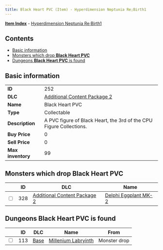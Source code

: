 ```yaml
---
title: Black Heart PVC (Item) - Hyperdimension Neptunia Re;Birth1
---
```


[**Item Index**](/neptunia/rb1/item/index.html) - [Hyperdimension Neptunia Re;Birth1](/neptunia/rb1)

## Contents

- [Basic information](#basic-information)
- [Monsters which drop **Black Heart PVC**](#monsters-which-drop-black-heart-pvc)
- [Dungeons **Black Heart PVC** is found](#dungeons-black-heart-pvc-is-found)

## Basic information

|   |   |
| -- | -- |
| **ID** | 252 |
| **DLC** | [Additional Content Package 2](/neptunia/rb1/dlc/11-pack2.html) |
| **Name** | Black Heart PVC |
| **Type** | Collectable |
| **Description** | A PVC figure of Black Heart, the 3rd of the CPU Figure Collections. |
| **Buy Price** | 0 |
| **Sell Price** | 0 |
| **Max inventory** | 99 |


## Monsters which drop **Black Heart PVC**

|    | ID | DLC | Name |
| -- | -- | --- | ---- |
| <input type="checkbox" id="rb1-monster-11-328" class="trackbox" /> | 328 | [Additional Content Package 2](/neptunia/rb1/dlc/11-pack2.html) | [Delphi Eggplant MK-2](/neptunia/rb1/monster/11-328-delphi-eggplant-mk-2.html) |


## Dungeons **Black Heart PVC** is found

|    | ID | DLC | Name | From |
| -- | -- | --- | ---- | ---- |
| <input type="checkbox" id="rb1-dungeon-1-113" class="trackbox" /> | 113 | [Base](/neptunia/rb1/dlc/1-base.html) | [Millenium Labryinth](/neptunia/rb1/dungeon/1-113-millenium-labryinth.html) | Monster drop |
